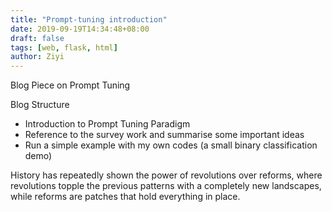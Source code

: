 ```yaml
---
title: "Prompt-tuning introduction"
date: 2019-09-19T14:34:48+08:00
draft: false
tags: [web, flask, html]
author: Ziyi
---
```


Blog Piece on Prompt Tuning

Blog Structure

- Introduction to Prompt Tuning Paradigm
- Reference to the survey work and summarise some important ideas
- Run a simple example with my own codes (a small binary classification demo)

History has repeatedly shown the power of revolutions over reforms, where revolutions topple the previous patterns with a completely new landscapes, while reforms are patches that hold everything in place. 